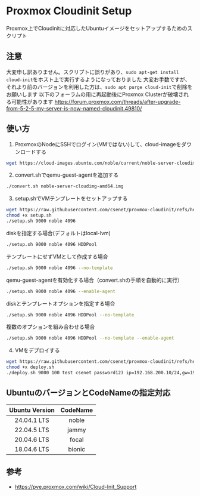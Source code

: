 # Proxmox Cloudinit Setup

Proxmox上でCloudinitに対応したUbuntuイメージをセットアップするためのスクリプト

## 注意

大変申し訳ありません。スクリプトに誤りがあり、`sudo apt-get install cloud-init`をホスト上で実行するようになっておりました
大変お手数ですが、それより前のバージョンを利用した方は、`sudo apt purge cloud-init`で削除をお願いします
以下のフォーラムの用に再起動後にProxmox Clusterが破壊される可能性があります
https://forum.proxmox.com/threads/after-upgrade-from-5-2-5-my-server-is-now-named-cloudinit.49810/

## 使い方

1. ProxmoxのNodeにSSHでログイン(VMではない)して、cloud-imageをダウンロードする
```bash
wget https://cloud-images.ubuntu.com/noble/current/noble-server-cloudimg-amd64.img
```

2. convert.shでqemu-guest-agentを追加する
```bash
./convert.sh noble-server-cloudimg-amd64.img
```

3. setup.shでVMテンプレートをセットアップする
```bash
wget https://raw.githubusercontent.com/csenet/proxmox-cloudinit/refs/heads/main/setup.sh
chmod +x setup.sh
./setup.sh 9000 noble 4096
```

diskを指定する場合(デフォルトはlocal-lvm)
```bash
./setup.sh 9000 noble 4096 HDDPool
```

テンプレートにせずVMとして作成する場合
```bash
./setup.sh 9000 noble 4096 --no-template
```

qemu-guest-agentを有効化する場合（convert.shの手順を自動的に実行）
```bash
./setup.sh 9000 noble 4096 --enable-agent
```

diskとテンプレートオプションを指定する場合
```bash
./setup.sh 9000 noble 4096 HDDPool --no-template
```

複数のオプションを組み合わせる場合
```bash
./setup.sh 9000 noble 4096 HDDPool --no-template --enable-agent
```

4. VMをデプロイする
```bash
wget https://raw.githubusercontent.com/csenet/proxmox-cloudinit/refs/heads/main/deploy.sh
chmod +x deploy.sh
./deploy.sh 9000 100 test csenet password123 ip=192.168.200.10/24,gw=192.168.200.1 200
```

## UbuntuのバージョンとCodeNameの指定対応

| Ubuntu Version | CodeName |
|:--------------:|:--------:|
| 24.04.1 LTS | noble |
| 22.04.5 LTS | jammy |
| 20.04.6 LTS | focal |
| 18.04.6 LTS | bionic |

## 参考
- https://pve.proxmox.com/wiki/Cloud-Init_Support
